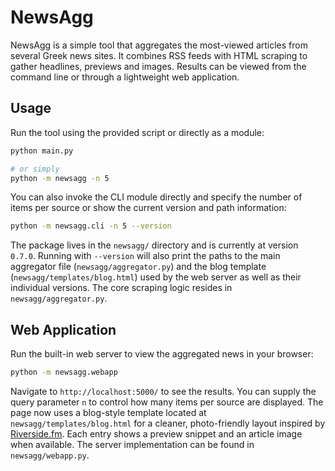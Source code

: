# NewsAgg

NewsAgg is a simple tool that aggregates the most-viewed
articles from several Greek news sites. It combines RSS feeds with
HTML scraping to gather headlines, previews and images. Results can be
viewed from the command line or through a lightweight web application.

## Usage

Run the tool using the provided script or directly as a module:

```bash
python main.py

# or simply
python -m newsagg -n 5
```

You can also invoke the CLI module directly and specify the number of
items per source or show the current version and path information:

```bash
python -m newsagg.cli -n 5 --version
```

The package lives in the `newsagg/` directory and is currently at
version `0.7.0`.
Running with `--version` will also print the paths to the main
aggregator file (`newsagg/aggregator.py`) and the blog template
(`newsagg/templates/blog.html`) used by the web server as well as their
individual versions. The core scraping logic resides in
`newsagg/aggregator.py`.

## Web Application

Run the built-in web server to view the aggregated news in your browser:

```bash
python -m newsagg.webapp
```

Navigate to `http://localhost:5000/` to see the results. You can supply
the query parameter `n` to control how many items per source are
displayed. The page now uses a blog-style template located at
`newsagg/templates/blog.html` for a cleaner, photo-friendly layout
inspired by [Riverside.fm](https://Riverside.fm). Each entry shows a
preview snippet and an article image when available. The server
implementation can be found in `newsagg/webapp.py`.
